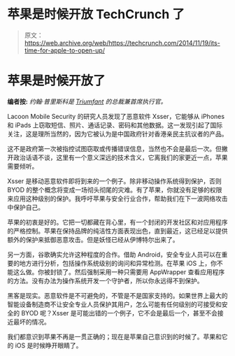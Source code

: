 # 苹果是时候开放 TechCrunch 了

> 原文：<https://web.archive.org/web/https://techcrunch.com/2014/11/19/its-time-for-apple-to-open-up/>

# 苹果是时候开放了

**编者按:** *约翰·普里斯科是 [Triumfant](https://web.archive.org/web/20230129063905/http://www.triumfant.com/default.asp) 的总裁兼首席执行官。*

Lacoon Mobile Security 的研究人员发现了恶意软件 Xsser，它能够从 iPhones 和 iPads 上窃取短信、照片、通话记录、密码和其他数据。这一发现引起了国际关注，这是理所当然的，因为它被认为是中国政府针对香港亲民主抗议者的产品。

这不是政府第一次被指控试图窃取或传播错误信息，当然也不会是最后一次。但撇开政治话语不谈，这里有一个意义深远的技术含义，它离我们的家更近一点，苹果需要倾听。

Xsser 是移动恶意软件即将到来的一个例子。除非移动操作系统得到保护，否则 BYOD 的整个概念将变成一场彻头彻尾的灾难。有了苹果，你就没有足够的权限来应用这种级别的保护。我呼吁苹果与安全行业合作，帮助我们在下一波网络攻击中保护自己。

苹果的初衷是好的。它把一切都藏在背心里，有一个封闭的开发社区和对应用程序的严格控制。苹果在保持品牌的纯洁性方面表现出色，直到最近，这已经足以提供额外的保护来抵御恶意攻击。但是妖怪已经从伊博特尔出来了。

另一方面，谷歌确实允许这种程度的合作。借助 Android，安全专业人员可以在重要的地方进行分析，包括操作系统级别的询问和异常检测。在苹果 iOS 上，你不能这么做。你被封锁了。然后强制采用一种只需要用 AppWrapper 查看应用程序的方法。没有办法为操作系统开发一个守护者，所以你永远得不到保护。

黑客是现实。恶意软件是不可避免的，不管是不是国家支持的。如果世界上最大的智能设备制造商不让安全专业人员保护其用户，怎么可能有任何级别的可接受和安全的 BYOD 呢？Xsser 是可能出错的一个例子，它不会是最后一个，甚至不会接近最坏的情况。

我们都意识到苹果不再是一贯正确的；现在是苹果自己意识到的时候了。苹果和它的 iOS 是时候睁开眼睛了。